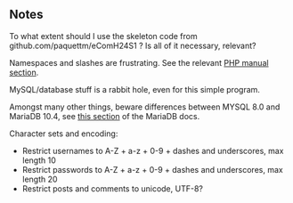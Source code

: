 ## Notes

To what extent should I use the skeleton code from github.com/paquettm/eComH24S1 ? Is all of it necessary, relevant?

Namespaces and slashes are frustrating. See the relevant [PHP manual section](https://www.php.net/manual/en/language.namespaces.php).


MySQL/database stuff is a rabbit hole, even for this simple program.

Amongst many other things, beware differences between MYSQL 8.0 and MariaDB 10.4, see [this section](https://mariadb.com/kb/en/incompatibilities-and-feature-differences-between-mariadb-10-4-and-mysql-8-/) of the MariaDB docs.



Character sets and encoding:
- Restrict usernames to A-Z + a-z + 0-9 + dashes and underscores, max length 10
- Restrict passwords to A-Z + a-z + 0-9 + dashes and underscores, max length 20
- Restrict posts and comments to unicode, UTF-8?